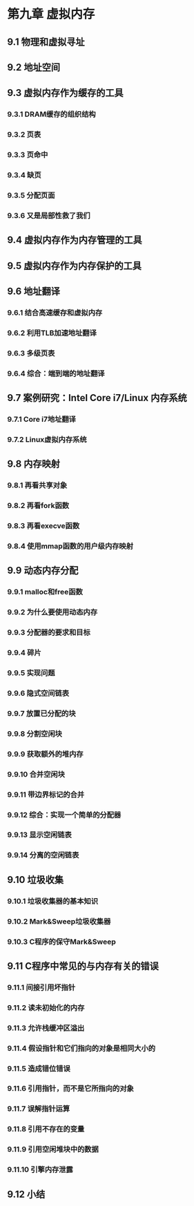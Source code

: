# 第九章 虚拟内存
## 9.1 物理和虚拟寻址
## 9.2 地址空间
## 9.3 虚拟内存作为缓存的工具
### 9.3.1 DRAM缓存的组织结构
### 9.3.2 页表
### 9.3.3 页命中
### 9.3.4 缺页
### 9.3.5 分配页面
### 9.3.6 又是局部性救了我们
## 9.4 虚拟内存作为内存管理的工具
## 9.5 虚拟内存作为内存保护的工具
## 9.6 地址翻译
### 9.6.1 结合高速缓存和虚拟内存
### 9.6.2 利用TLB加速地址翻译
### 9.6.3 多级页表
### 9.6.4 综合：端到端的地址翻译
## 9.7 案例研究：Intel Core i7/Linux 内存系统
### 9.7.1 Core i7地址翻译
### 9.7.2 Linux虚拟内存系统
## 9.8 内存映射
### 9.8.1 再看共享对象
### 9.8.2 再看fork函数
### 9.8.3 再看execve函数
### 9.8.4 使用mmap函数的用户级内存映射
## 9.9 动态内存分配
### 9.9.1 malloc和free函数
### 9.9.2 为什么要使用动态内存
### 9.9.3 分配器的要求和目标
### 9.9.4 碎片
### 9.9.5 实现问题
### 9.9.6 隐式空间链表
### 9.9.7 放置已分配的块
### 9.9.8 分割空闲块
### 9.9.9 获取额外的堆内存
### 9.9.10 合并空闲块
### 9.9.11 带边界标记的合并
### 9.9.12 综合：实现一个简单的分配器
### 9.9.13 显示空闲链表
### 9.9.14 分离的空闲链表
## 9.10 垃圾收集
### 9.10.1 垃圾收集器的基本知识
### 9.10.2 Mark&Sweep垃圾收集器
### 9.10.3 C程序的保守Mark&Sweep
## 9.11 C程序中常见的与内存有关的错误
### 9.11.1 间接引用坏指针
### 9.11.2 读未初始化的内存
### 9.11.3 允许栈缓冲区溢出
### 9.11.4 假设指针和它们指向的对象是相同大小的
### 9.11.5 造成错位错误
### 9.11.6 引用指针，而不是它所指向的对象
### 9.11.7 误解指针运算
### 9.11.8 引用不存在的变量
### 9.11.9 引用空闲堆块中的数据
### 9.11.10 引擎内存泄露
## 9.12 小结